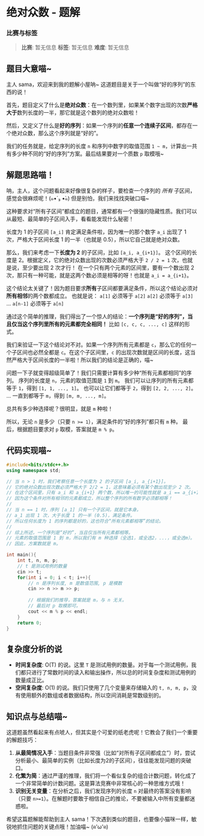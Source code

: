 # 绝对众数 - 题解

### 比赛与标签
> **比赛**: 暂无信息
> **标签**: 暂无信息
> **难度**: 暂无信息

## 题目大意喵~
主人 sama，欢迎来到我的题解小屋呐~ 这道题目是关于一个叫做“好的序列”的东西的说！

首先，题目定义了什么是**绝对众数**：在一个数列里，如果某个数字出现的次数**严格大于**数列长度的一半，那它就是这个数列的绝对众数啦！

然后，又定义了什么是**好的序列**：如果一个序列的**任意一个连续子区间**，都存在一个绝对众数，那么这个序列就是“好的”。

我们的任务就是，给定序列的长度 `n` 和序列中数字的取值范围 `1 ~ m`，计算出一共有多少种不同的“好的序列”方案。最后结果要对一个质数 `p` 取模哦~

## 解题思路喵！
呐，主人，这个问题看起来好像很复杂的样子，要检查一个序列的 *所有* 子区间，感觉会很麻烦呢！(๑•́ ₃ •̀๑) 但是别怕，我们来找找突破口喵~

这种要求对“所有子区间”都成立的题目，通常都有一个很强的隐藏性质。我们可以从最短、最简单的子区间入手，看看能发现什么秘密！

长度为 1 的子区间 `[a_i]` 肯定满足条件啦，因为唯一的那个数字 `a_i` 出现了 1 次，严格大于区间长度 1 的一半（也就是 0.5），所以它自己就是绝对众数。

那么，我们来考虑一下**长度为 2** 的子区间，比如 `[a_i, a_{i+1}]`。
这个区间的长度是 2。根据定义，它的绝对众数出现的次数必须严格大于 `2 / 2 = 1` 次，也就是说，至少要出现 2 次才行！
在一个只有两个元素的区间里，要有一个数出现 2 次，那只有一种可能，就是这两个数必须是相等的呀！也就是 `a_i = a_{i+1}`。

这个结论太关键了！因为题目要求**所有**子区间都要满足条件，所以这个结论必须对**所有相邻**的两个数都成立。
也就是说：
`a[1]` 必须等于 `a[2]`
`a[2]` 必须等于 `a[3]`
...
`a[n-1]` 必须等于 `a[n]`

通过这个简单的推理，我们得出了一个惊人的结论：**一个序列是“好的序列”，当且仅当这个序列里所有的元素都完全相同！** 比如 `[c, c, c, ..., c]` 这样的形式。

我们来验证一下这个结论对不对。如果一个序列所有元素都是 `c`，那么它的任何一个子区间也必然全都是 `c`。在这个子区间里，`c` 的出现次数就是区间的长度，这当然严格大于区间长度的一半啦！所以我们的结论是正确的，喵~

问题一下子就变得超级简单了！我们只需要计算有多少种“所有元素都相同”的序列。
序列的长度是 `n`，元素的取值范围是 `1` 到 `m`。
我们可以让序列的所有元素都等于 `1`，得到 `[1, 1, ..., 1]`。
也可以让它们都等于 `2`，得到 `[2, 2, ..., 2]`。
...
一直到都等于 `m`，得到 `[m, m, ..., m]`。

总共有多少种选择呢？很明显，就是 `m` 种啦！

所以，无论 `n` 是多少（只要 `n >= 1`），满足条件的“好的序列”都只有 `m` 种。
最后，根据题目要求对 `p` 取模，答案就是 `m % p`。

## 代码实现喵~
```cpp
#include<bits/stdc++.h>
using namespace std;

// 当 n > 1 时，我们考察任意一个长度为 2 的子区间 [a_i, a_{i+1}]。
// 它的绝对众数出现次数必须严格大于 2/2 = 1，这意味着必须有某个数出现至少 2 次。
// 在这个区间里，只有 a_i 和 a_{i+1} 两个数，所以唯一的可能性就是 a_i == a_{i+1}。
// 因为这个条件对所有相邻的元素都成立，所以整个序列的所有数字必须都相等！
//
// 当 n == 1 时，序列 [a_1] 只有一个子区间，就是它本身。
// a_1 出现 1 次，大于长度 1 的一半 (0.5)，满足条件。
// 所以任何长度为 1 的序列都是好的，这也符合“所有元素都相等”的结论。
//
// 综上所述，一个序列是“好的”，当且仅当所有元素都相等。
// 元素的取值范围是 1 到 m，所以我们有 m 种选择（全选1，或全选2，...，或全选m）。
// 因此，方案数就是 m。

int main(){
    int t, n, m, p;
    // t 是测试用例的数量
    cin >> t;
    for(int i = 0; i < t; i++){
        // n 是序列长度, m 是数值范围, p 是模数
        cin >> n >> m >> p;
        
        // 根据我们的推导，答案就是 m，与 n 无关。
        // 最后对 p 取模即可。
        cout << m % p << endl;
    }
    return 0;
}
```

## 复杂度分析的说
- **时间复杂度**: O(T) 的说。这里 `T` 是测试用例的数量。对于每一个测试用例，我们都只进行了常数时间的读入和输出操作，所以总的时间复杂度和测试用例的数量成正比。
- **空间复杂度**: O(1) 的说。我们只使用了几个变量来存储输入的 `t, n, m, p`，没有使用额外的数组或者数据结构，所以空间消耗是常数级别的。

## 知识点与总结喵~
这道题虽然看起来有点唬人，但其实是个可爱的纸老虎呢！它教会了我们一个重要的解题技巧：

1.  **从最简情况入手**：当题目条件非常强（比如“对所有子区间都成立”）时，尝试分析最小、最简单的实例（比如长度为2的子区间），往往能发现问题的突破口。
2.  **化繁为简**：通过严谨的推理，我们将一个看似复杂的组合计数问题，转化成了一个非常简单的计数问题。这是算法竞赛中非常核心的一种思维方式哦！
3.  **识别无关变量**：在分析之后，我们发现序列的长度 `n` 对最终的答案没有影响（只要 `n>=1`）。在解题时要敢于相信自己的推论，不要被输入中所有变量都迷惑啦。

希望这篇题解能帮助到主人 sama！下次遇到类似的题目，也要像小猫咪一样，敏锐地抓住问题的关键点哦！加油喵~ (ฅ'ω'ฅ)